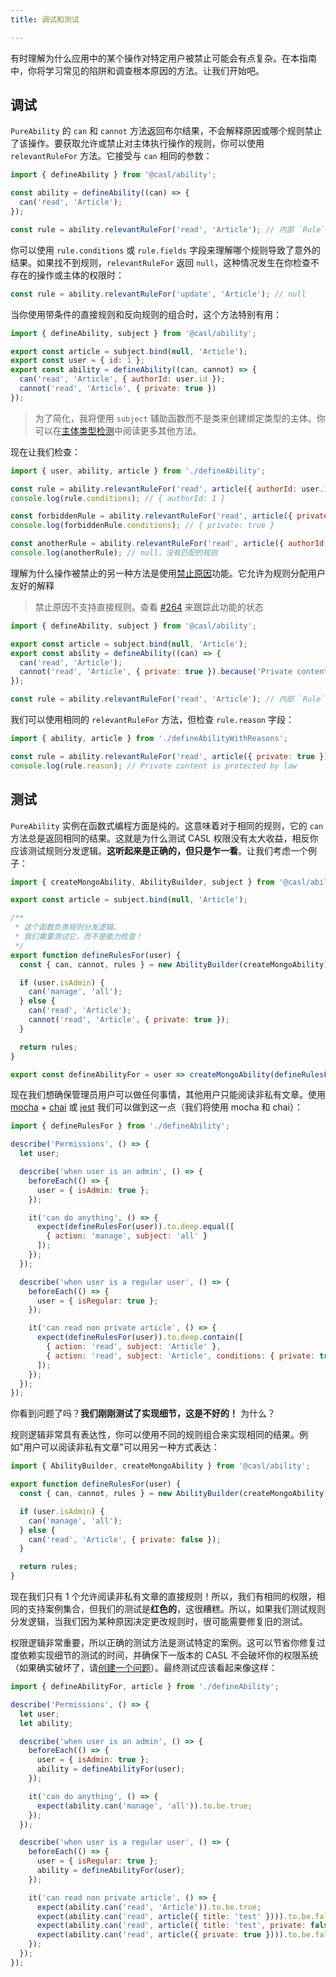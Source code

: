 ```yaml
---
title: 调试和测试

---
```


有时理解为什么应用中的某个操作对特定用户被禁止可能会有点复杂。在本指南中，你将学习常见的陷阱和调查根本原因的方法。让我们开始吧。

## 调试

`PureAbility` 的 `can` 和 `cannot` 方法返回布尔结果，不会解释原因或哪个规则禁止了该操作。要获取允许或禁止对主体执行操作的规则，你可以使用 `relevantRuleFor` 方法。它接受与 `can` 相同的参数：

```js
import { defineAbility } from '@casl/ability';

const ability = defineAbility((can) => {
  can('read', 'Article');
});

const rule = ability.relevantRuleFor('read', 'Article'); // 内部 `Rule` 类的实例
```

你可以使用 `rule.conditions` 或 `rule.fields` 字段来理解哪个规则导致了意外的结果。如果找不到规则，`relevantRuleFor` 返回 `null`，这种情况发生在你检查不存在的操作或主体的权限时：

```js
const rule = ability.relevantRuleFor('update', 'Article'); // null
```

当你使用带条件的直接规则和反向规则的组合时，这个方法特别有用：

```js @{data-filename="defineAbility.js"}
import { defineAbility, subject } from '@casl/ability';

export const article = subject.bind(null, 'Article');
export const user = { id: 1 };
export const ability = defineAbility((can, cannot) => {
  can('read', 'Article', { authorId: user.id });
  cannot('read', 'Article', { private: true })
});
```

> 为了简化，我将使用 `subject` 辅助函数而不是类来创建绑定类型的主体。你可以在[主体类型检测](../../guide/subject-type-detection  )中阅读更多其他方法。

现在让我们检查：

```js
import { user, ability, article } from './defineAbility';

const rule = ability.relevantRuleFor('read', article({ authorId: user.id }));
console.log(rule.conditions); // { authorId: 1 }

const forbiddenRule = ability.relevantRuleFor('read', article({ private: true }));
console.log(forbiddenRule.conditions); // { private: true }

const anotherRule = ability.relevantRuleFor('read', article({ authorId: 2 }));
console.log(anotherRule); // null，没有匹配的规则
```

理解为什么操作被禁止的另一种方法是使用[禁止原因](../../guide/intro#forbidden-reasons)功能。它允许为规则分配用户友好的解释

> 禁止原因不支持直接规则。查看 [#264](https://github.com/stalniy/casl/issues/264) 来跟踪此功能的状态

```js @{data-filename="defineAbilityWithReasons.js"}
import { defineAbility, subject } from '@casl/ability';

export const article = subject.bind(null, 'Article');
export const ability = defineAbility((can) => {
  can('read', 'Article');
  cannot('read', 'Article', { private: true }).because('Private content is protected by law');
});

const rule = ability.relevantRuleFor('read', 'Article'); // 内部 `Rule` 类的实例
```

我们可以使用相同的 `relevantRuleFor` 方法，但检查 `rule.reason` 字段：

```js
import { ability, article } from './defineAbilityWithReasons';

const rule = ability.relevantRuleFor('read', article({ private: true }));
console.log(rule.reason); // Private content is protected by law
```

## 测试

`PureAbility` 实例在函数式编程方面是纯的。这意味着对于相同的规则，它的 `can` 方法总是返回相同的结果。这就是为什么测试 CASL 权限没有太大收益，相反你应该测试规则分发逻辑。**这听起来是正确的，但只是乍一看**。让我们考虑一个例子：

```js @{data-filename="defineAbility.js"}
import { createMongoAbility, AbilityBuilder, subject } from '@casl/ability';

export const article = subject.bind(null, 'Article');

/**
 * 这个函数负责规则分发逻辑。
 * 我们需要测试它，而不是能力检查！
 */
export function defineRulesFor(user) {
  const { can, cannot, rules } = new AbilityBuilder(createMongoAbility);

  if (user.isAdmin) {
    can('manage', 'all');
  } else {
    can('read', 'Article');
    cannot('read', 'Article', { private: true });
  }

  return rules;
}

export const defineAbilityFor = user => createMongoAbility(defineRulesFor(user));
```

现在我们想确保管理员用户可以做任何事情，其他用户只能阅读非私有文章。使用 [mocha] + [chai] 或 [jest] 我们可以做到这一点（我们将使用 mocha 和 chai）：

```js
import { defineRulesFor } from './defineAbility';

describe('Permissions', () => {
  let user;

  describe('when user is an admin', () => {
    beforeEach(() => {
      user = { isAdmin: true };
    });

    it('can do anything', () => {
      expect(defineRulesFor(user)).to.deep.equal([
        { action: 'manage', subject: 'all' }
      ]);
    });
  });

  describe('when user is a regular user', () => {
    beforeEach(() => {
      user = { isRegular: true };
    });

    it('can read non private article', () => {
      expect(defineRulesFor(user)).to.deep.contain([
        { action: 'read', subject: 'Article' },
        { action: 'read', subject: 'Article', conditions: { private: true }, inverted: true }
      ]);
    });
  });
});
```

你看到问题了吗？**我们刚刚测试了实现细节，这是不好的！** 为什么？

规则逻辑非常具有表达性，你可以使用不同的规则组合来实现相同的结果。例如"用户可以阅读非私有文章"可以用另一种方式表达：

```js
import { AbilityBuilder, createMongoAbility } from '@casl/ability';

export function defineRulesFor(user) {
  const { can, cannot, rules } = new AbilityBuilder(createMongoAbility);

  if (user.isAdmin) {
    can('manage', 'all');
  } else {
    can('read', 'Article', { private: false });
  }

  return rules;
}
```

现在我们只有 1 个允许阅读非私有文章的直接规则！所以，我们有相同的权限，相同的支持案例集合，但我们的测试是**红色的**，这很糟糕。所以，如果我们测试规则分发逻辑，当我们因为某种原因决定更改规则时，很可能需要修复旧的测试。

权限逻辑非常重要，所以正确的测试方法是测试特定的案例。这可以节省你修复过度依赖实现细节的测试的时间，并确保下一版本的 CASL 不会破坏你的权限系统（如果确实破坏了，请[创建一个问题](https://github.com/stalniy/casl/issues/new)）。最终测试应该看起来像这样：

```js
import { defineAbilityFor, article } from './defineAbility';

describe('Permissions', () => {
  let user;
  let ability;

  describe('when user is an admin', () => {
    beforeEach(() => {
      user = { isAdmin: true };
      ability = defineAbilityFor(user);
    });

    it('can do anything', () => {
      expect(ability.can('manage', 'all')).to.be.true;
    });
  });

  describe('when user is a regular user', () => {
    beforeEach(() => {
      user = { isRegular: true };
      ability = defineAbilityFor(user);
    });

    it('can read non private article', () => {
      expect(ability.can('read', 'Article')).to.be.true;
      expect(ability.can('read', article({ title: 'test' }))).to.be.false; // 因为没有 private 字段
      expect(ability.can('read', article({ title: 'test', private: false }))).to.be.true;
      expect(ability.can('read', article({ private: true }))).to.be.false;
    });
  });
});
```

[mocha]: https://mochajs.org/
[chai]: http://chaijs.com/
[jest]: https://jestjs.io/
